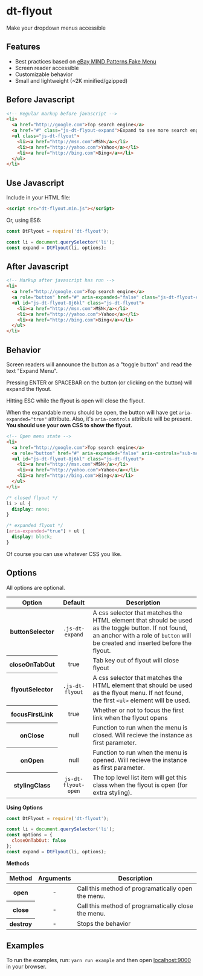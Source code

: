 # dt-flyout

Make your dropdown menus accessible

## Features

- Best practices based on [eBay MIND Patterns Fake Menu](https://ebay.gitbooks.io/mindpatterns/content/navigation/fakemenu.html)
- Screen reader accessible
- Customizable behavior
- Small and lightweight (~2K minified/gzipped)

## Before Javascript

```html
<!-- Regular markup before javascript -->
<li>
  <a href="http://google.com">Top search engine</a>
  <a href="#" class="js-dt-flyout-expand">Expand to see more search engines</a>  
  <ul class="js-dt-flyout">
    <li><a href="http://msn.com">MSN</a></li>
    <li><a href="http://yahoo.com">Yahoo</a></li>
    <li><a href="http://bing.com">Bing</a></li>
  </ul>
</li>
```

## Use Javascript

Include in your HTML file:

```html
<script src="dt-flyout.min.js"></script>
```

Or, using ES6:

```javascript
const DtFlyout = require('dt-flyout');

const li = document.querySelector('li');
const expand = DtFlyout(li, options);
```

## After Javascript

```html
<!-- Markup after javascript has run -->
<li>
  <a href="http://google.com">Top search engine</a>
  <a role="button" href="#" aria-expanded="false" class="js-dt-flyout-expand">Expand Menu</a>
  <ul id="js-dt-flyout-8j6kl" class="js-dt-flyout">
    <li><a href="http://msn.com">MSN</a></li>
    <li><a href="http://yahoo.com">Yahoo</a></li>
    <li><a href="http://bing.com">Bing</a></li>
  </ul>
</li>
```

## Behavior

Screen readers will announce the button as a "toggle button" and read the text "Expand Menu".

Pressing ENTER or SPACEBAR on the button (or clicking on the button) will expand the flyout.

Hitting ESC while the flyout is open will close the flyout.

When the expandable menu should be open, the button will have get `aria-expanded="true"` attribute. Also, it's `aria-controls` attribute will be present. **You should use your own CSS to show the flyout.**

```html
<!-- Open menu state -->
<li>
  <a href="http://google.com">Top search engine</a>
  <a role="button" href="#" aria-expanded="false" aria-controls="sub-menu-8j6kl" class="js-dt-flyout-expand">Expand Menu</a>
  <ul id="js-dt-flyout-8j6kl" class="js-dt-flyout">
    <li><a href="http://msn.com">MSN</a></li>
    <li><a href="http://yahoo.com">Yahoo</a></li>
    <li><a href="http://bing.com">Bing</a></li>
  </ul>
</li>
```

```css
/* closed flyout */
li > ul {
  display: none;
}

/* expanded flyout */
[aria-expanded="true"] + ul {
  display: block;
}
```

Of course you can use whatever CSS you like.

## Options

All options are optional.

<table>
<thead>
<tr>
<th>Option</th>
<th style="text-align:center">Default</th>
<th>Description</th>
</tr>
</thead>
<tbody>
<tr>
<th>buttonSelector</th>
<td style="text-align:center"><code>.js-dt-expand</code></td>
<td>A css selector that matches the HTML element that should be used as the toggle button. If not found, an anchor with a role of <code>button</code> will be created and inserted before the flyout.</td>
</tr>
<tr>
<th>closeOnTabOut</th>
<td style="text-align:center">true</td>
<td>Tab key out of flyout will close flyout</td>
</tr>
<tr>
<th>flyoutSelector</th>
<td style="text-align:center"><code>.js-dt-flyout</code></td>
<td>A css selector that matches the HTML element that should be used as the flyout menu. If not found, the first <code>&lt;ul&gt;</code> element will be used.</td>
</tr>
<tr>
<th>focusFirstLink</th>
<td style="text-align:center">true</td>
<td>Whether or not to focus the first link when the flyout opens</td>
</tr>
<tr>
<th>onClose</th>
<td style="text-align:center">null</td>
<td>Function to run when the menu is closed. Will recieve the instance as first parameter.</td>
</tr>
<tr>
<th>onOpen</th>
<td style="text-align:center">null</td>
<td>Function to run when the menu is opened. Will recieve the instance as first parameter.</td>
</tr>
<tr>
<th>stylingClass</th>
<td style="text-align:center"><code>js-dt-flyout-open</code></td>
<td>The top level list item will get this class when the flyout is open (for extra styling).</td>
</tr>
</tbody>
</table>

**Using Options**

```javascript
const DtFlyout = require('dt-flyout');

const li = document.querySelector('li');
const options = {
  closeOnTabOut: false
};
const expand = DtFlyout(li, options);
```

**Methods**

<table>
<thead>
<tr>
<th>Method</th>
<th style="text-align:center">Arguments</th>
<th>Description</th>
</tr>
</thead>
<tbody>
<tr>
<th>open</th>
<td style="text-align:center">-</td>
<td>Call this method of programatically open the menu.</td>
</tr>
<tr>
<th>close</th>
<td style="text-align:center">-</td>
<td>Call this method of programatically close the menu.</td>
</tr>
<tr>
<th>destroy</th>
<td style="text-align:center">-</td>
<td>Stops the behavior</td>
</tr>
</tbody>
</table>

## Examples

To run the examples, run: `yarn run example` and then open [localhost:9000](http://localhost:9000/) in your browser.
